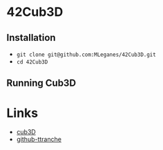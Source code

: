 # 42Cub3D

## Installation

* `git clone git@github.com:MLeganes/42Cub3D.git`
* `cd 42Cub3D`

## Running Cub3D
 

# Links

* [cub3D](https://harm-smits.github.io/42docs/projects/cub3d)
* [github-ttranche](https://github.com/ttranche/cub3D)
